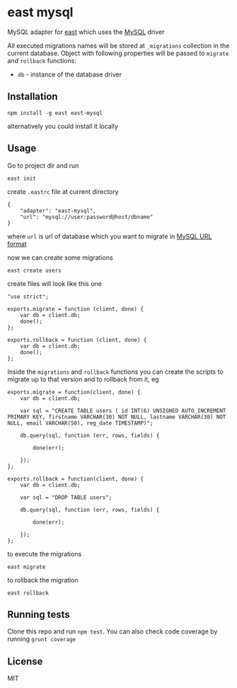 # east mysql

MySQL adapter for [east](https://github.com/okv/east) which uses the [MySQL](https://github.com/felixge/node-mysql)
driver

All executed migrations names will be stored at `_migrations` collection in the current database. Object with 
following properties will be passed to `migrate` and `rollback` functions:

 - `db` - instance of the database driver

## Installation

    npm install -g east east-mysql
    
alternatively you could install it locally

## Usage

Go to project dir and run

    east init

create `.eastrc` file at current directory

    {
        "adapter": "east-mysql",
        "url": "mysql://user:password@host/dbname"
    }

where `url` is url of database which you want to migrate in [MySQL URL format](http://dev.mysql.com/doc/connector-j/en/connector-j-reference-configuration-properties.html)

now we can create some migrations

    east create users
    
create files will look like this one
 
    "use strict";
    
    exports.migrate = function (client, done) {
        var db = client.db;
        done();
    };
    
    exports.rollback = function (client, done) {
        var db = client.db;
        done();
    };
    
Inside the `migrations` and `rollback` functions you can create the scripts to migrate up to that version
and to rollback from it, eg

    exports.migrate = function(client, done) {
        var db = client.db;
    
        var sql = "CREATE TABLE users ( id INT(6) UNSIGNED AUTO_INCREMENT PRIMARY KEY, firstname VARCHAR(30) NOT NULL, lastname VARCHAR(30) NOT NULL, email VARCHAR(50), reg_date TIMESTAMP)";
    
        db.query(sql, function (err, rows, fields) {
    
            done(err);
    
        });
    };
    
    exports.rollback = function(client, done) {
        var db = client.db;
    
        var sql = "DROP TABLE users";
    
        db.query(sql, function (err, rows, fields) {
    
            done(err);
    
        });
    };

to execute the migrations

    east migrate

to rollback the migration

    east rollback

## Running tests

Clone this repo and run `npm test`. You can also check code coverage by running `grunt coverage`
   
## License

MIT

